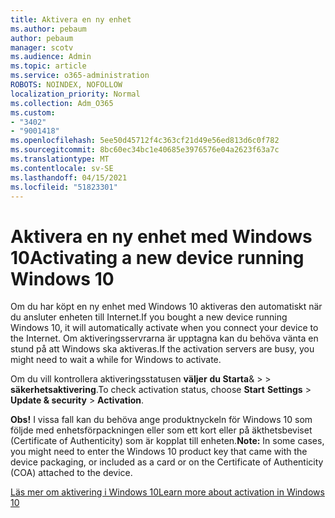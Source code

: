 ```yaml
---
title: Aktivera en ny enhet
ms.author: pebaum
author: pebaum
manager: scotv
ms.audience: Admin
ms.topic: article
ms.service: o365-administration
ROBOTS: NOINDEX, NOFOLLOW
localization_priority: Normal
ms.collection: Adm_O365
ms.custom:
- "3402"
- "9001418"
ms.openlocfilehash: 5ee50d45712f4c363cf21d49e56ed813d6c0f782
ms.sourcegitcommit: 8bc60ec34bc1e40685e3976576e04a2623f63a7c
ms.translationtype: MT
ms.contentlocale: sv-SE
ms.lasthandoff: 04/15/2021
ms.locfileid: "51823301"
---
```

# <a name="activating-a-new-device-running-windows-10"></a><span data-ttu-id="e8047-102">Aktivera en ny enhet med Windows 10</span><span class="sxs-lookup"><span data-stu-id="e8047-102">Activating a new device running Windows 10</span></span>

<span data-ttu-id="e8047-103">Om du har köpt en ny enhet med Windows 10 aktiveras den automatiskt när du ansluter enheten till Internet.</span><span class="sxs-lookup"><span data-stu-id="e8047-103">If you bought a new device running Windows 10, it will automatically activate when you connect your device to the Internet.</span></span> <span data-ttu-id="e8047-104">Om aktiveringsservrarna är upptagna kan du behöva vänta en stund på att Windows ska aktiveras.</span><span class="sxs-lookup"><span data-stu-id="e8047-104">If the activation servers are busy, you might need to wait a while for Windows to activate.</span></span>

<span data-ttu-id="e8047-105">Om du vill kontrollera aktiveringsstatusen **väljer** **du Starta**&  >    >  **säkerhetsaktivering**.</span><span class="sxs-lookup"><span data-stu-id="e8047-105">To check activation status, choose **Start** **Settings** > **Update & security** > **Activation**.</span></span>

<span data-ttu-id="e8047-106">**Obs!** I vissa fall kan du behöva ange produktnyckeln för Windows 10 som följde med enhetsförpackningen eller som ett kort eller på äkthetsbeviset (Certificate of Authenticity) som är kopplat till enheten.</span><span class="sxs-lookup"><span data-stu-id="e8047-106">**Note:** In some cases, you might need to enter the Windows 10 product key that came with the device packaging, or included as a card or on the Certificate of Authenticity (COA) attached to the device.</span></span>

[<span data-ttu-id="e8047-107">Läs mer om aktivering i Windows 10</span><span class="sxs-lookup"><span data-stu-id="e8047-107">Learn more about activation in Windows 10</span></span>](https://support.microsoft.com/help/12440)